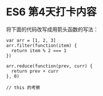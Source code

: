 # ES6 第4天打卡内容
将下面的代码改写成用箭头函数的写法：
```
var arr = [1, 2, 3]
arr.filter(function(item) {
  return item % 2 === 1
})

arr.reduce(function(prev, curr) {
  return prev + curr
}, 0)

// this 的考察

```


